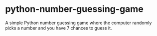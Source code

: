 # python-number-guessing-game
A simple Python number guessing game where the computer randomly picks a number and you have 7 chances to guess it.
